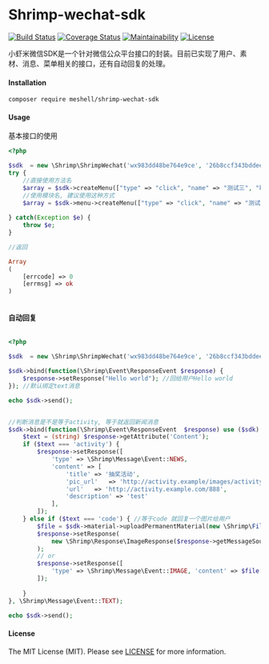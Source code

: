 Shrimp-wechat-sdk
=================

[![Build Status](https://travis-ci.org/TianLiangZhou/shrimp-wechat-sdk.svg?branch=master)](https://travis-ci.org/TianLiangZhou/shrimp-wechat-sdk)
[![Coverage Status](https://coveralls.io/repos/github/TianLiangZhou/shrimp-wechat-sdk/badge.svg?branch=master)](https://coveralls.io/github/TianLiangZhou/shrimp-wechat-sdk?branch=master)
[![Maintainability](https://api.codeclimate.com/v1/badges/eb4a04fc8f43da3ccef0/maintainability)](https://codeclimate.com/github/TianLiangZhou/shrimp-wechat-sdk/maintainability)
[![License](https://img.shields.io/badge/license-mit-blue.svg)](LICENSE)

小虾米微信SDK是一个针对微信公众平台接口的封装。目前已实现了用户、素材、消息、菜单相关的接口，还有自动回复的处理。

#### Installation

```shell
composer require meshell/shrimp-wechat-sdk
```

#### Usage

基本接口的使用

```php
<?php

$sdk  = new \Shrimp\ShrimpWechat('wx983dd48be764e9ce', '26b8ccf343bddeecd0402e1b864d2dd4');
try {
    //直接使用方法名
    $array = $sdk->createMenu(["type" => "click", "name" => "测试三", "key"  => "V1001_TODAY_VIEW"]);
    //使用模块名, 建议使用这种方式
    $array = $sdk->menu->createMenu(["type" => "click", "name" => "测试三", "key"  => "V1001_TODAY_VIEW"]);
    
} catch(Exception $e) {
    throw $e;
}

//返回

Array
(
    [errcode] => 0
    [errmsg] => ok
)



```

#### 自动回复

```php

<?php

$sdk  = new \Shrimp\ShrimpWechat('wx983dd48be764e9ce', '26b8ccf343bddeecd0402e1b864d2dd4');

$sdk->bind(function(\Shrimp\Event\ResponseEvent $response) {
    $response->setResponse("Hello world"); //回给用户Hello world
}); //默认绑定text消息

echo $sdk->send();


//判断消息是不是等于activity, 等于就返回新闻消息
$sdk->bind(function(\Shrimp\Event\ResponseEvent  $response) use ($sdk) {
    $text = (string) $response->getAttribute('Content');
    if ($text === 'activity') {
        $response->setResponse([
            'type' => \Shrimp\Message\Event::NEWS,
            'content' => [
                'title' => '抽奖活动',
                'pic_url'   => 'http://activity.example/images/activity.jpg',
                'url'   => 'http://activity.example.com/888',
                'description' => 'test'
            ],
        ]);
    } else if ($text === 'code') { //等于code 就回复一个图片给用户
        $file = $sdk->material->uploadPermanentMaterial(new \Shrimp\File\MediaFile(dirname(__DIR__) . '/content-image.png'));
        $response->setResponse(
            new \Shrimp\Response\ImageResponse($response->getMessageSource(), $file['media_id'])
        );
        // or 
        $response->setResponse([
            'type' => \Shrimp\Message\Event::IMAGE, 'content' => $file['media_id']
        ]);
        
    }
}, \Shrimp\Message\Event::TEXT);

echo $sdk->send();

```

#### License

The MIT License (MIT). Please see [LICENSE](LICENSE) for more information.
